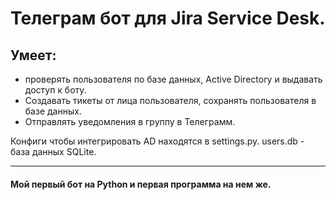 # Телеграм бот для Jira Service Desk.

## Умеет:
  - проверять пользователя по базе данных, Active Directory и выдавать доступ к боту. 
  - Создавать тикеты от лица пользователя, сохранять пользователя в базе данных.
  - Отправлять уведомления в группу в Телеграмм. 
 
Конфиги чтобы интегрировать AD находятся в settings.py.
users.db - база данных SQLite.
___________________________________________________________
#### Мой первый бот на Python и первая программа на нем же. 

